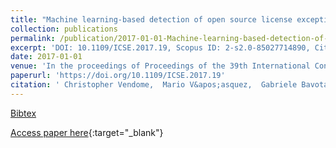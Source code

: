 ```yaml
---
title: "Machine learning-based detection of open source license exceptions"
collection: publications
permalink: /publication/2017-01-01-Machine-learning-based-detection-of-open-source-license-exceptions
excerpt: 'DOI: 10.1109/ICSE.2017.19, Scopus ID: 2-s2.0-85027714890, Cited by: 6'
date: 2017-01-01
venue: 'In the proceedings of Proceedings of the 39th International Conference on Software Engineering, ICSE 2017, Buenos Aires, Argentina, May 20-28, 2017'
paperurl: 'https://doi.org/10.1109/ICSE.2017.19'
citation: ' Christopher Vendome,  Mario V&apos;asquez,  Gabriele Bavota,  Massimiliano Di,  Daniel Germ&apos;an,  Denys Poshyvanyk, &quot;Machine learning-based detection of open source license exceptions.&quot; In the proceedings of Proceedings of the 39th International Conference on Software Engineering, ICSE 2017, Buenos Aires, Argentina, May 20-28, 2017, 2017.'
---
```

[Bibtex](https://dblp.org/rec/bib/conf/icse/VendomeVBPGP17)

[Access paper here](https://doi.org/10.1109/ICSE.2017.19){:target="_blank"}
